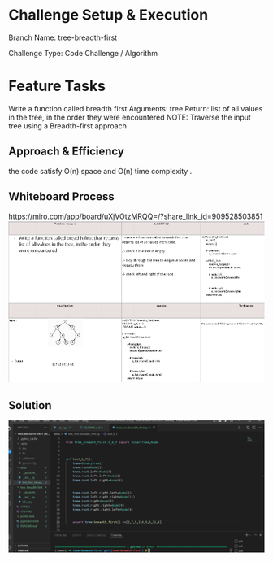 # Challenge Setup & Execution
Branch Name: tree-breadth-first

Challenge Type: Code Challenge / Algorithm

# Feature Tasks
Write a function called breadth first
Arguments: tree
Return: list of all values in the tree, in the order they were encountered
NOTE: Traverse the input tree using a Breadth-first approach

 ## Approach & Efficiency

the code satisfy O(n)  space and O(n) time complexity .
## Whiteboard Process
https://miro.com/app/board/uXjVOtzMRQQ=/?share_link_id=909528503851 
 ![](fix17.PNG)
 
 

## Solution
 
 ![](175.PNG)
